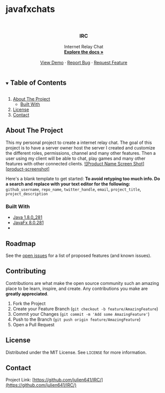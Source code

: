 # javafxchats
<!--
*** Thanks for checking out the Best-README-Template. If you have a suggestion
*** that would make this better, please fork the repo and create a pull request
*** or simply open an issue with the tag "enhancement".
*** Thanks again! Now go create something AMAZING! :D
***
***
***
*** To avoid retyping too much info. Do a search and replace for the following:
*** github_username, repo_name, twitter_handle, email, project_title, project_description
-->



<!-- PROJECT SHIELDS -->
<!--
*** I'm using markdown "reference style" links for readability.
*** Reference links are enclosed in brackets [ ] instead of parentheses ( ).
*** See the bottom of this document for the declaration of the reference variables
*** for contributors-url, forks-url, etc. This is an optional, concise syntax you may use.
*** https://www.markdownguide.org/basic-syntax/#reference-style-links

[![Forks][forks-shield]][forks-url]
[![Stargazers][stars-shield]][stars-url]
[![Issues][issues-shield]][issues-url]
[![MIT License][license-shield]][license-url]
[![LinkedIn][linkedin-shield]][linkedin-url]

-->

<!-- PROJECT LOGO -->
<br />
<p align="center">
 <!-- <a href="https://github.com/github_username/repo_name"> 
    <img src="images/logo.png" alt="Logo" width="80" height="80">
  </a>
  -->

  <h3 align="center">IRC</h3>

  <p align="center">
    Internet Relay Chat
    <br />
    <a href="https://github.com/julien641/IRC"><strong>Explore the docs »</strong></a>
    <br />
    <br />
    <a href="https://github.com/julien641/IRC">View Demo</a>
    ·
    <a href="https://github.com/julien641/IRC/issues">Report Bug</a>
    ·
    <a href="https://github.com/julien641/IRC/issues">Request Feature</a>
  </p>
</p>



<!-- TABLE OF CONTENTS -->
<details open="open">
  <summary><h2 style="display: inline-block">Table of Contents</h2></summary>
  <ol>
   <li>
      <a href="#about-the-project">About The Project</a>
      <ul>
        <li><a href="#built-with">Built With</a></li> 
      </ul>
    </li>
    <!--<li>
      <a href="#getting-started">Getting Started</a>
      <ul>
        <li><a href="#prerequisites">Prerequisites</a></li>
        <li><a href="#installation">Installation</a></li>
      </ul>
    </li>
    <li><a href="#usage">Usage</a></li>
    <li><a href="#roadmap">Roadmap</a></li>
    <li><a href="#contributing">Contributing</a></li>
    -->
    <li><a href="#license">License</a></li>
    <li><a href="#contact">Contact</a></li>
  <!--  <li><a href="#acknowledgements">Acknowledgements</a></li> -->
  </ol>
</details>



<!-- ABOUT THE PROJECT -->
## About The Project
This my personal project to create a internet relay chat. The goal of this project is to have a server owner host the server I created and customize the different roles, permissions, channel and many other features. Then a user using my client will be able to chat, play games and many other features with other connected clients.
[![Product Name Screen Shot][product-screenshot]](https://github.com/julien641/IRC/main.png)

Here's a blank template to get started:
**To avoid retyping too much info. Do a search and replace with your text editor for the following:**
`github_username`, `repo_name`, `twitter_handle`, `email`, `project_title`, `project_description`


### Built With

* [Java 1.8.0_281](https://www.oracle.com/java/technologies/javase/javase-jdk8-downloads.html)
* [JavaFx 8.0.281](https://openjfx.io/)
* []()



<!-- GETTING STARTED -->
<!--
## Getting Started

To get a local copy up and running follow these simple steps.

### Prerequisites

This is an example of how to list things you need to use the software and how to install them.

1. Downloads Java and JavaFx
2. Us
### Installation

1. Clone the repo
   ```sh
   git clone https://github.com/github_username/repo_name.git
   ```
2. Install NPM packages
   ```sh
   npm install
   ```
-->


<!-- USAGE EXAMPLES -->
<!--
## Usage

Use this space to show useful examples of how a project can be used. Additional screenshots, code examples and demos work well in this space. You may also link to more resources.

_For more examples, please refer to the [Documentation](https://example.com)_


-->
<!-- ROADMAP -->
## Roadmap

See the [open issues](https://github.com/julien641/IRC/issues) for a list of proposed features (and known issues).



<!-- CONTRIBUTING -->
## Contributing

Contributions are what make the open source community such an amazing place to be learn, inspire, and create. Any contributions you make are **greatly appreciated**.

1. Fork the Project
2. Create your Feature Branch (`git checkout -b feature/AmazingFeature`)
3. Commit your Changes (`git commit -m 'Add some AmazingFeature'`)
4. Push to the Branch (`git push origin feature/AmazingFeature`)
5. Open a Pull Request



<!-- LICENSE -->
## License

Distributed under the MIT License. See `LICENSE` for more information.



<!-- CONTACT -->
## Contact

<!-- Your Name - [@twitter_handle](https://twitter.com/twitter_handle) - email -->

Project Link: [https://github.com/julien641/IRC/](https://github.com/julien641/IRC/)



<!-- ACKNOWLEDGEMENTS -->
<!--
## Acknowledgements

* []()
* []()
* []()

-->

